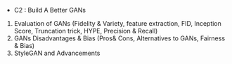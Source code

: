 - C2 : Build A Better GANs
1. Evaluation of GANs (Fidelity & Variety, feature extraction, FID, Inception Score, Truncation trick, HYPE, Precision & Recall)
2. GANs Disadvantages & Bias (Pros& Cons, Alternatives to GANs, Fairness & Bias)
3. StyleGAN and Advancements
